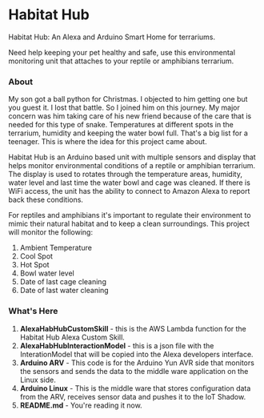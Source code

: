 # Habitat Hub
Habitat Hub: An Alexa and Arduino Smart Home for terrariums.

Need help keeping your pet healthy and safe, use this environmental monitoring unit that attaches to your reptile or amphibians terrarium.

### About
My son got a ball python for Christmas.  I objected to him getting one but you guest it.  I lost that battle.  So I joined him on this journey.  My major concern was him taking care of his new friend because of the care that is needed for this type of snake.  Temperatures at different spots in the terrarium, humidity and keeping the water bowl full.  That's a big list for a teenager.  This is where the idea for this project came about.

Habitat Hub is an Arduino based unit with multiple sensors and display that helps monitor environmental conditions of a reptile or amphibian terrarium.  The display is used to rotates through the temperature areas, humidity, water level and last time the water bowl and cage was cleaned.  If there is WiFi access, the unit has the ability to connect to Amazon Alexa to report back these conditions.

For reptiles and amphibians it's important to regulate their environment to mimic their natural habitat and to keep a clean surroundings.  This project will monitor the following: 

1. Ambient Temperature
2. Cool Spot
3. Hot Spot
4. Bowl water level
5. Date of last cage cleaning
6. Date of last water cleaning

### What's Here
1. **AlexaHabHubCustomSkill** - this is the AWS Lambda function for the Habitat Hub Alexa Custom Skill.
2. **AlexaHabHubInteractionModel** - this is a json file with the InterationModel that will be copied into the Alexa developers interface.
3. **Arduino ARV** - This code is for the Arduino Yun AVR side that monitors the sensors and sends the data to the middle ware application on the Linux side.
4. **Arduino Linux** - This is the middle ware that stores configuration data from the ARV, receives sensor data and pushes it to the IoT Shadow.
5. **README.md** - You're reading it now.